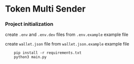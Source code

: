 # Token Multi Sender

### Project initialization

create ```.env``` and ```.env.dev``` files from ```.env.example``` example file

create ``wallet.json`` file from ``wallet.json.example`` example file 
```shell 
    pip install -r requirements.txt
    python3 main.py
```
